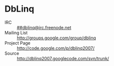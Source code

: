 # DbLinq #

<dl>
<dt>IRC</dt><dd><a href='irc://irc.freenode.net:6667/%23%23dblinq'>##dblinq@irc.freenode.net</a></dd>
<dt>Mailing List</dt><dd><a href='http://groups.google.com/group/dblinq'>http://groups.google.com/group/dblinq</a></dd>
<dt>Project Page</dt><dd><a href='http://code.google.com/p/dblinq2007/'>http://code.google.com/p/dblinq2007/</a></dd>
<dt>Source</dt><dd><a href='http://dblinq2007.googlecode.com/svn/trunk/'>http://dblinq2007.googlecode.com/svn/trunk/</a></dd>
</dl>